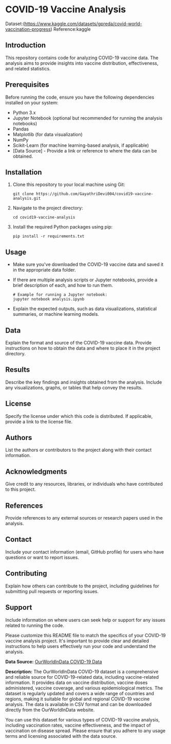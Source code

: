 # COVID-19 Vaccine Analysis

Dataset:(https://www.kaggle.com/datasets/gpreda/covid-world-vaccination-progress)
Reference:kaggle

## Introduction
This repository contains code for analyzing COVID-19 vaccine data. The analysis aims to provide insights into vaccine distribution, effectiveness, and related statistics.

## Prerequisites
Before running the code, ensure you have the following dependencies installed on your system:

- Python 3.x
- Jupyter Notebook (optional but recommended for running the analysis notebooks)
- Pandas
- Matplotlib (for data visualization)
- NumPy
- Scikit-Learn (for machine learning-based analysis, if applicable)
- [Data Source] - Provide a link or reference to where the data can be obtained.

## Installation
1. Clone this repository to your local machine using Git:

   ```
   git clone https://github.com/GayathriDevi004/covid19-vaccine-analysis.git
   ```

2. Navigate to the project directory:

   ```
   cd covid19-vaccine-analysis
   ```

3. Install the required Python packages using pip:

   ```
   pip install -r requirements.txt
   ```

## Usage
- Make sure you've downloaded the COVID-19 vaccine data and saved it in the appropriate data folder.

- If there are multiple analysis scripts or Jupyter notebooks, provide a brief description of each, and how to run them.

   ```
   # Example for running a Jupyter notebook:
   jupyter notebook analysis.ipynb
   ```

- Explain the expected outputs, such as data visualizations, statistical summaries, or machine learning models.

## Data
Explain the format and source of the COVID-19 vaccine data. Provide instructions on how to obtain the data and where to place it in the project directory.

## Results
Describe the key findings and insights obtained from the analysis. Include any visualizations, graphs, or tables that help convey the results.

## License
Specify the license under which this code is distributed. If applicable, provide a link to the license file.

## Authors
List the authors or contributors to the project along with their contact information.

## Acknowledgments
Give credit to any resources, libraries, or individuals who have contributed to this project.

## References
Provide references to any external sources or research papers used in the analysis.

## Contact
Include your contact information (email, GitHub profile) for users who have questions or want to report issues.

## Contributing
Explain how others can contribute to the project, including guidelines for submitting pull requests or reporting issues.

## Support
Include information on where users can seek help or support for any issues related to running the code.

Please customize this README file to match the specifics of your COVID-19 vaccine analysis project. It's important to provide clear and detailed instructions to help users effectively run your code and understand the analysis.

**Data Source:** [OurWorldInData COVID-19 Data](https://ourworldindata.org/coronavirus)

**Description:** The OurWorldInData COVID-19 dataset is a comprehensive and reliable source for COVID-19-related data, including vaccine-related information. It provides data on vaccine distribution, vaccine doses administered, vaccine coverage, and various epidemiological metrics. The dataset is regularly updated and covers a wide range of countries and regions, making it suitable for global and regional COVID-19 vaccine analysis. The data is available in CSV format and can be downloaded directly from the OurWorldInData website.

You can use this dataset for various types of COVID-19 vaccine analysis, including vaccination rates, vaccine effectiveness, and the impact of vaccination on disease spread. Please ensure that you adhere to any usage terms and licensing associated with the data source.
